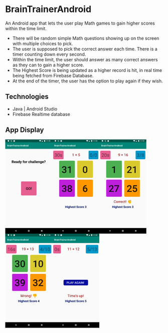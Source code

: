 # BrainTrainerAndroid
An Android app that lets the user play Math games to gain higher scores within the time limit.


* There will be random simple Math questions showing up on the screen with multiple choices to pick.
* The user is supposed to pick the correct answer each time. There is a timer counting down every second.
* Within the time limit, the user should answer as many correct answers as they can to gain a higher score.
* The Highest Score is being updated as a higher record is hit, in real time being fetched from Firebase Database.
* At the end of the timer, the user has the option to play again if they wish.



## Technologies
 * Java | Android Studio
 * Firebase Realtime database


## App Display
<img src="/images/11.png" width="150px" height="300px" style="float: left">
<img src="/images/22.png" width="150px" height="300px" style="float: left">
<img src="/images/33.png" width="150px" height="300px" style="float: left">
<img src="/images/44.png" width="150px" height="300px" style="float: left">
<img src="/images/55.png" width="150px" height="300px" style="float: left">